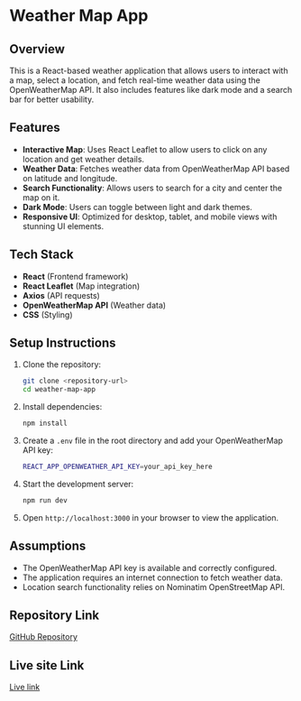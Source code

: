# Weather Map App

## Overview

This is a React-based weather application that allows users to interact with a map, select a location, and fetch real-time weather data using the OpenWeatherMap API. It also includes features like dark mode and a search bar for better usability.

## Features

- **Interactive Map**: Uses React Leaflet to allow users to click on any location and get weather details.
- **Weather Data**: Fetches weather data from OpenWeatherMap API based on latitude and longitude.
- **Search Functionality**: Allows users to search for a city and center the map on it.
- **Dark Mode**: Users can toggle between light and dark themes.
- **Responsive UI**: Optimized for desktop, tablet, and mobile views with stunning UI elements.

## Tech Stack

- **React** (Frontend framework)
- **React Leaflet** (Map integration)
- **Axios** (API requests)
- **OpenWeatherMap API** (Weather data)
- **CSS** (Styling)

## Setup Instructions

1. Clone the repository:
   ```sh
   git clone <repository-url>
   cd weather-map-app
   ```
2. Install dependencies:
   ```sh
   npm install
   ```
3. Create a `.env` file in the root directory and add your OpenWeatherMap API key:
   ```sh
   REACT_APP_OPENWEATHER_API_KEY=your_api_key_here
   ```
4. Start the development server:
   ```sh
   npm run dev
   ```
5. Open `http://localhost:3000` in your browser to view the application.

## Assumptions

- The OpenWeatherMap API key is available and correctly configured.
- The application requires an internet connection to fetch weather data.
- Location search functionality relies on Nominatim OpenStreetMap API.

## Repository Link

[GitHub Repository](https://github.com/Mulaudzi-F/Weather-App/tree/master)

## Live site Link

[Live link](https://67c6e46ffc27321ee8dc9953--frabjous-tartufo-93305b.netlify.app/)
